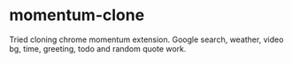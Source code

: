 # momentum-clone
Tried cloning chrome momentum extension.
Google search, weather, video bg, time, greeting, todo and random quote work.
